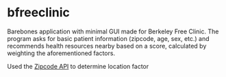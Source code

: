 # bfreeclinic
<p>Barebones application with minimal GUI made for Berkeley Free Clinic. The program asks for basic patient information (zipcode, age, sex, etc.) and recommends health resources nearby based on a score, calculated by weighting the aforementioned factors. </p>
<p>Used the <a href="https://www.zipcodeapi.com/">Zipcode API</a> to determine location factor</p>
